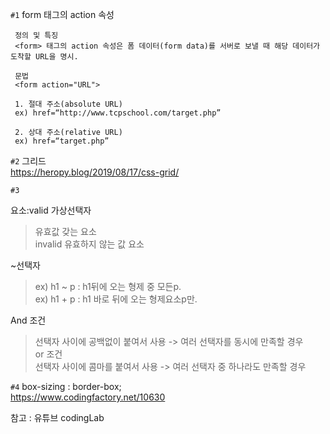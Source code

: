  `#1` form 태그의 action 속성

     정의 및 특징
     <form> 태그의 action 속성은 폼 데이터(form data)를 서버로 보낼 때 해당 데이터가 도착할 URL을 명시.

     문법
     <form action="URL">

     1. 절대 주소(absolute URL)
     ex) href=“http://www.tcpschool.com/target.php”

     2. 상대 주소(relative URL)
     ex) href=“target.php”


`#2` 그리드<br>
https://heropy.blog/2019/08/17/css-grid/

`#3` 

요소:valid 가상선택자<br>
  >유효값 갖는 요소 <br>
  >invalid 유효하지 않는 값 요소<br>

~선택자<br>
  >ex) h1 ~ p : h1뒤에 오는 형제 중 모든p.<br>
  >ex) h1 + p : h1 바로 뒤에 오는 형제요소p만.<br>

And 조건<br>
  >선택자 사이에 공백없이 붙여서 사용 -> 여러 선택자를 동시에 만족할 경우<br>
or 조건<br>
  >선택자 사이에 콤마를 붙여서 사용 -> 여러 선택자 중 하나라도 만족할 경우 <br>

`#4` box-sizing : border-box;<br>
https://www.codingfactory.net/10630

참고 : 유튜브 codingLab
